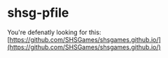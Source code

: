 # shsg-pfile
You're defenatly looking for this: [https://github.com/SHSGames/shsgames.github.io/](https://github.com/SHSGames/shsgames.github.io/)
